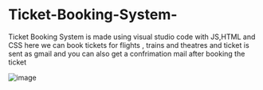 # Ticket-Booking-System-
Ticket Booking System is made using visual studio code with JS,HTML and CSS here we can book tickets for flights , trains and theatres and ticket is sent as gmail and you can also get a confrimation mail after booking the ticket 

![image](https://user-images.githubusercontent.com/66934832/133824989-e6f60dec-7c6e-453e-b288-1559439ec76c.png)

